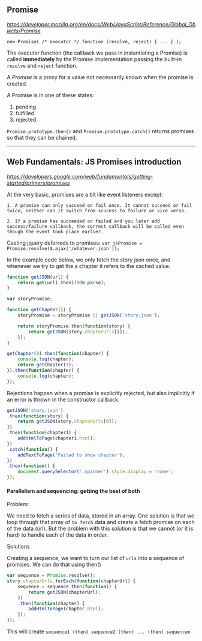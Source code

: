 ## Promise 

_https://developer.mozilla.org/en/docs/Web/JavaScript/Reference/Global_Objects/Promise_

`new Promise( /* executor */ function (resolve, reject) { ... } );`

The executor function (the callback we pass in instantiating a Promise) is called __immediately__ by the Promise implementation passing the built-in `resolve` and `reject` function.


A _Promise_ is a proxy for a value not necessarily known when the promise is created.

A Promise is in one of these states:

1. pending
2. fulfilled
3. rejected


`Promise.prototype.then()` and `Promise.prototype.catch()` returns promises so that they can be chained.

---------

## Web Fundamentals: JS Promises introduction

_https://developers.google.com/web/fundamentals/getting-started/primers/promises_


At the very basic, promises are a bit like event listeners except:

    1. A promise can only succeed or fail once. It cannot succeed or fail twice, neither can it switch from scucess to failure or vice versa.

    2. If a promise has succeeded or failed and you later add success/failure callback, the correct callback will be called even though the event took place earlier.

Casting jquery deferreds to promises:
`var jsPromise = Promise.resolve($.ajax('/whatever.json'));`

In the example code below, we only fetch the story json once, and whenever we try to get the a chapter it refers to the cached value.

```javascript
function getJSON(url) {
    return get(url).then(JSON.parse);
}

var storyPromise;

function getChapter(i) {
    storyPromise = storyPromise || getJSON('story.json');

    return storyPromise.then(function(story) {
        return getJSON(story.chapterUrls[i]);
    });
}

getChapter(0).then(function(chapter) {
    console.log(chapter);
    return getChapter(1);
}).then(function(chapter) {
    console.log(chapter);
});
```

Rejections happen when a promise is explicitly rejected, but also implicitly if an error is thrown in the constructor callback.

```javascript
getJSON('story.json')
.then(function(story) {
    return getJSON(story.chapterUrls[0]);
})
.then(function(chapter1) {
    addHtmlToPage(chapter1.html);
})
.catch(function() {
    addTextToPage('Failed to show chapter');
})
.then(function() {
    document.querySelector('.spinner').style.display = 'none';
});
```

#### Parallelism and sequencing: getting the best of both

Problem:

We need to fetch a series of data, stored in an array. One solution is that we loop through that array of `to fetch` data and create a fetch promise on each of the data (url). But the problem with this solution is that we cannot (or it is hard) to handle each of the data in order.

Solutions

Creating a sequence, we want to turn our list of `urls` into a sequence of promises. We can do that using then()

```javascript
var sequence = Promise.resolve();
story.chapterUrls.forEach(function(chapterUrl) {
    sequence = sequence.then(function() {
        return getJSON(chapterUrl);
    })
    .then(function(chapter) {
        addHtmlToPage(chapter.html);
    });
});
```

This will create `sequence1 (then) sequence2 (then) ... (then) sequencen`







